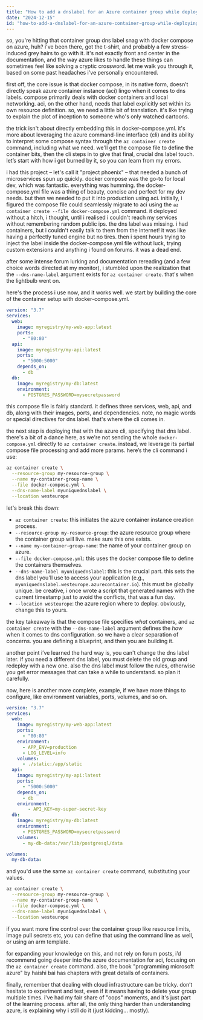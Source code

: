 ```yaml
---
title: "How to add a dnslabel for an Azure container group while deploying via docker compose yml file?"
date: "2024-12-15"
id: "how-to-add-a-dnslabel-for-an-azure-container-group-while-deploying-via-docker-compose-yml-file"
---
```


so, you're hitting that container group dns label snag with docker compose on azure, huh? i've been there, got the t-shirt, and probably a few stress-induced grey hairs to go with it. it's not exactly front and center in the documentation, and the way azure likes to handle these things can sometimes feel like solving a cryptic crossword. let me walk you through it, based on some past headaches i've personally encountered.

first off, the core issue is that docker compose, in its native form, doesn’t directly speak azure container instance (aci) lingo when it comes to dns labels. compose primarily deals with docker containers and local networking. aci, on the other hand, needs that label explicitly set within its own resource definition. so, we need a little bit of translation. it's like trying to explain the plot of inception to someone who's only watched cartoons.

the trick isn't about directly embedding this in docker-compose.yml. it's more about leveraging the azure command-line interface (cli) and its ability to interpret some compose syntax through the `az container create` command, including what we need. we'll get the compose file to define the container bits, then the cli steps in to give that final, crucial dns label touch. let’s start with how i got burned by it, so you can learn from my errors.

i had this project – let's call it "project phoenix" – that needed a bunch of microservices spun up quickly. docker compose was the go-to for local dev, which was fantastic. everything was humming. the docker-compose.yml file was a thing of beauty, concise and perfect for my dev needs. but then we needed to put it into production using aci. initially, i figured the compose file could seamlessly migrate to aci using the `az container create --file docker-compose.yml` command. it deployed without a hitch, i thought, until i realised i couldn't reach my services without remembering random public ips. the dns label was missing. i had containers, but i couldn't easily talk to them from the internet! it was like having a perfectly tuned engine but no tires. then i spent hours trying to inject the label inside the docker-compose.yml file without luck, trying custom extensions and anything i found on forums. it was a dead end.

after some intense forum lurking and documentation rereading (and a few choice words directed at my monitor), i stumbled upon the realization that the `--dns-name-label` argument exists for `az container create`. that's when the lightbulb went on.

here's the process i use now, and it works well. we start by building the core of the container setup with docker-compose.yml.

```yaml
version: "3.7"
services:
  web:
    image: myregistry/my-web-app:latest
    ports:
      - "80:80"
  api:
    image: myregistry/my-api:latest
    ports:
      - "5000:5000"
    depends_on:
      - db
  db:
    image: myregistry/my-db:latest
    environment:
      - POSTGRES_PASSWORD=mysecretpassword
```

this compose file is fairly standard. it defines three services, web, api, and db, along with their images, ports, and dependencies. note, no magic words or special directives for dns label. that's where the cli comes in.

the next step is deploying that with the azure cli, specifying that dns label. there's a bit of a dance here, as we're not sending the whole `docker-compose.yml` directly to `az container create`. instead, we leverage its partial compose file processing and add more params. here’s the cli command i use:

```bash
az container create \
  --resource-group my-resource-group \
  --name my-container-group-name \
  --file docker-compose.yml \
  --dns-name-label myuniquednslabel \
  --location westeurope
```

let's break this down:

*   `az container create`: this initiates the azure container instance creation process.
*   `--resource-group my-resource-group`: the azure resource group where the container group will live. make sure this one exists.
*   `--name my-container-group-name`: the name of your container group on azure.
*   `--file docker-compose.yml`: this uses the docker compose file to define the containers themselves.
*   `--dns-name-label myuniquednslabel`: this is the crucial part. this sets the dns label you'll use to access your application (e.g., `myuniquednslabel.westeurope.azurecontainer.io`). this must be globally unique. be creative, i once wrote a script that generated names with the current timestamp just to avoid the conflicts, that was a fun day.
*   `--location westeurope`: the azure region where to deploy. obviously, change this to yours.

the key takeaway is that the compose file specifies *what* containers, and `az container create` with the `--dns-name-label` argument defines the *how* when it comes to dns configuration. so we have a clear separation of concerns. you are defining a blueprint, and then you are building it.

another point i’ve learned the hard way is, you can't change the dns label later. if you need a different dns label, you must delete the old group and redeploy with a new one. also the dns label must follow the rules, otherwise you get error messages that can take a while to understand. so plan it carefully.

now, here is another more complete, example, if we have more things to configure, like environment variables, ports, volumes, and so on.

```yaml
version: "3.7"
services:
  web:
    image: myregistry/my-web-app:latest
    ports:
      - "80:80"
    environment:
      - APP_ENV=production
      - LOG_LEVEL=info
    volumes:
      - ./static:/app/static
  api:
    image: myregistry/my-api:latest
    ports:
      - "5000:5000"
    depends_on:
      - db
    environment:
        - API_KEY=my-super-secret-key
  db:
    image: myregistry/my-db:latest
    environment:
      - POSTGRES_PASSWORD=mysecretpassword
    volumes:
      - my-db-data:/var/lib/postgresql/data

volumes:
  my-db-data:
```

and you'd use the same `az container create` command, substituting your values.

```bash
az container create \
  --resource-group my-resource-group \
  --name my-container-group-name \
  --file docker-compose.yml \
  --dns-name-label myuniquednslabel \
  --location westeurope
```

if you want more fine control over the container group like resource limits, image pull secrets etc, you can define that using the command line as well, or using an arm template.

for expanding your knowledge on this, and not rely on forum posts, i’d recommend going deeper into the azure documentation for aci, focusing on the `az container create` command. also, the book "programming microsoft azure" by haishi bai has chapters with great details of containers.

finally, remember that dealing with cloud infrastructure can be tricky. don’t hesitate to experiment and test, even if it means having to delete your group multiple times. i've had my fair share of "oops" moments, and it's just part of the learning process. after all, the only thing harder than understanding azure, is explaining why i still do it (just kidding… mostly).
